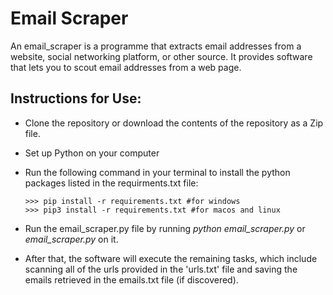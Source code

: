 # Email Scraper

An email_scraper is a programme that extracts email addresses from a website, social networking platform, or other source. It provides software that lets you to scout email addresses from a web page. 

## Instructions for Use:

- Clone the repository or download the contents of the repository as a Zip file.
- Set up Python on your computer
- Run the following command in your terminal to install the python packages listed in the requirments.txt file:

    ```python3
    >>> pip install -r requirements.txt #for windows
    >>> pip3 install -r requirements.txt #for macos and linux
    ```
 
- Run the email_scraper.py file by running <i>python email_scraper.py</i> or <i>email_scraper.py</i> on it.
- After that, the software will execute the remaining tasks, which include scanning all of the urls provided in the 'urls.txt' file and saving the emails retrieved in the emails.txt file (if discovered).
